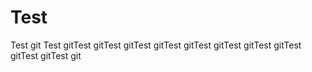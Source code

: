 # Test

Test git Test gitTest gitTest gitTest gitTest gitTest gitTest gitTest gitTest gitTest gitTest git